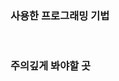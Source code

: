 <!-- 제목은 [플랫폼] [문제 이름] [이름] 형식으로 작성한다. ex. [프로그래머스] [숫자의 합] 하소영 -->

### 사용한 프로그래밍 기법
<!-- 생략 가능 -->
<br>

### 주의깊게 봐야할 곳
<!-- 어떤 부분을 집중해서 봐야하는지, 어디에 초점을 맞추고 읽어야 하는지 작성. 생략 가능 -->
